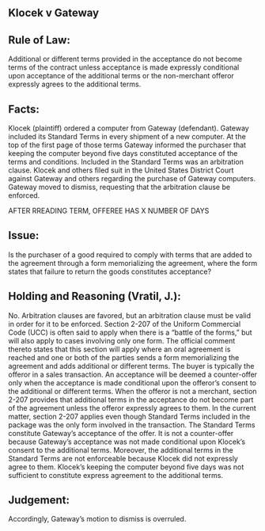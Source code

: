 ## Klocek v Gateway

  

## Rule of Law: 
Additional or different terms provided in the acceptance do not become terms of the contract unless acceptance is made expressly conditional upon acceptance of the additional terms or the non-merchant offeror expressly agrees to the additional terms.

## Facts: 
Klocek (plaintiff) ordered a computer from Gateway (defendant). Gateway included its Standard Terms in every shipment of a new computer. At the top of the first page of those terms Gateway informed the purchaser that keeping the computer beyond five days constituted acceptance of the terms and conditions. Included in the Standard Terms was an arbitration clause. Klocek and others filed suit in the United States District Court against Gateway and others regarding the purchase of Gateway computers. Gateway moved to dismiss, requesting that the arbitration clause be enforced.

AFTER RREADING TERM, OFFEREE HAS X NUMBER OF DAYS 

## Issue:

Is the purchaser of a good required to comply with terms that are added to the agreement through a form memorializing the agreement, where the form states that failure to return the goods constitutes acceptance?

## Holding and Reasoning (Vratil, J.):

No. Arbitration clauses are favored, but an arbitration clause must be valid in order for it to be enforced. Section 2-207 of the Uniform Commercial Code (UCC) is often said to apply when there is a “battle of the forms,” but will also apply to cases involving only one form. The official comment thereto states that this section will apply where an oral agreement is reached and one or both of the parties sends a form memorializing the agreement and adds additional or different terms. The buyer is typically the offeror in a sales transaction. An acceptance will be deemed a counter-offer only when the acceptance is made conditional upon the offeror’s consent to the additional or different terms. When the offeror is not a merchant, section 2-207 provides that additional terms in the acceptance do not become part of the agreement unless the offeror expressly agrees to them. In the current matter, section 2-207 applies even though Standard Terms included in the package was the only form involved in the transaction. The Standard Terms constitute Gateway’s acceptance of the offer. It is not a counter-offer because Gateway’s acceptance was not made conditional upon Klocek’s consent to the additional terms. Moreover, the additional terms in the Standard Terms are not enforceable because Klocek did not expressly agree to them. Klocek’s keeping the computer beyond five days was not sufficient to constitute express agreement to the additional terms. 

## Judgement:
Accordingly, Gateway’s motion to dismiss is overruled.
